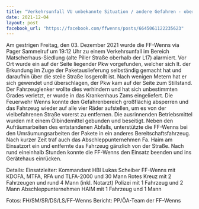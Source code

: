 ```yaml
---
title: "Verkehrsunfall VU unbekannte Situation / andere Gefahren - oberhalb L17-Piller-Landesstraße"
date: 2021-12-04
layout: post
facebook_url: "https://facebook.com/ffwenns/posts/6645061122235623"
---
```


Am gestrigen Freitag, den 03. Dezember 2021 wurde die FF-Wenns via Pager Sammelruf um 19:12 Uhr zu einem Verkehrsunfall im Bereich Matscherhaus-Siedlung (alte Piller Straße oberhalb der L17) alarmiert. Vor Ort wurde ein auf der Seite liegender Pkw vorgefunden, welcher sich lt. der Erkundung im Zuge der Paketauslieferung selbständig gemacht hat und daraufhin über die steile Straße losgerollt ist. Nach wenigen Metern hat er sich gewendet und überschlagen, der Pkw kam auf der Seite zum Stillstand. Der Fahrzeuglenker wollte dies verhindern und hat sich unbestimmten Grades verletzt, er wurde in das Krankenhaus Zams eingeliefert. Die Feuerwehr Wenns konnte den Gefahrenbereich großflächig absperren und das Fahrzeug wieder auf alle vier Räder aufstellen, um es von der vielbefahrenen Straße vorerst zu entfernen. Die ausrinnenden Betriebsmittel wurden mit einem Ölbindemittel gebunden und beseitigt. Neben den Aufräumarbeiten des entstandenen Abfalls, unterstützte die FF-Wenns bei den Umräumungsarbeiten der Pakete in ein anderes Bereitschaftsfahrzeug. Nach kurzer Zeit traf auch das Abschleppunternehmen Fa. Haim am Einsatzort ein und entfernte das Fahrzeug gänzlich von der Straße. Nach rund eineinhalb Stunden konnte die FF-Wenns den Einsatz beenden und ins Gerätehaus einrücken. 

Details:
Einsatzleiter: Kommandant HBI Lukas Scheiber
FF-Wenns mit KDOFA, MTFA, RFA und TLFA-2000 und 30 Mann
Rotes Kreuz mit 2 Fahrzeugen und rund 4 Mann (inkl. Notarzt)
Polizei mit 1 Fahrzeug und 2 Mann
Abschleppunternehmen HAIM mit 1 Fahrzeug und 1 Mann

 

Fotos: FH/SM/SR/DS/LS/FF-Wenns
Bericht: PP/ÖA-Team der FF-Wenns